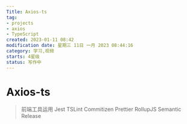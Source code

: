 ```yaml
---
Title: Axios-ts
tag:
- projects
- axios
- TypeScript
created: 2023-01-11 08:42
modification date: 星期三 11日 一月 2023 08:44:16
category: 学习,视频
starts: 4星级
status: 写作中
---
```


# Axios-ts

> 前端工具运用
> Jest 
> TSLint 
> Commitizen 
> Prettier 
> RollupJS 
> Semantic Release


